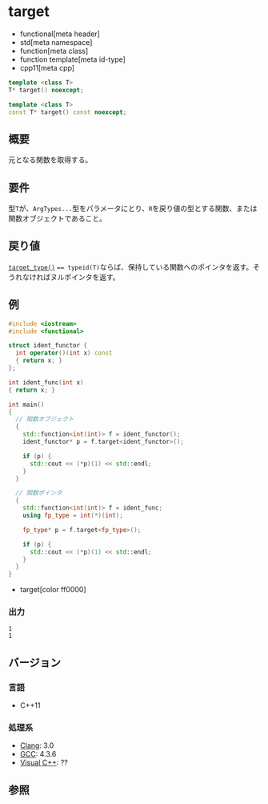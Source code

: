# target
* functional[meta header]
* std[meta namespace]
* function[meta class]
* function template[meta id-type]
* cpp11[meta cpp]

```cpp
template <class T>
T* target() noexcept;

template <class T>
const T* target() const noexcept;
```

## 概要
元となる関数を取得する。


## 要件
型`T`が、`ArgTypes...`型をパラメータにとり、`R`を戻り値の型とする関数、または関数オブジェクトであること。


## 戻り値
[`target_type()`](target_type.md) `== typeid(T)`ならば、保持している関数へのポインタを返す。そうれなければヌルポインタを返す。


## 例
```cpp example
#include <iostream>
#include <functional>

struct ident_functor {
  int operator()(int x) const
  { return x; }
};

int ident_func(int x)
{ return x; }

int main()
{
  // 関数オブジェクト
  {
    std::function<int(int)> f = ident_functor();
    ident_functor* p = f.target<ident_functor>();

    if (p) {
      std::cout << (*p)(1) << std::endl;
    }
  }

  // 関数ポインタ
  {
    std::function<int(int)> f = ident_func;
    using fp_type = int(*)(int);

    fp_type* p = f.target<fp_type>();

    if (p) {
      std::cout << (*p)(1) << std::endl;
    }
  }
}
```
* target[color ff0000]

### 出力
```
1
1
```


## バージョン
### 言語
- C++11


### 処理系
- [Clang](/implementation.md#clang): 3.0
- [GCC](/implementation.md#gcc): 4.3.6
- [Visual C++](/implementation.md#visual_cpp): ??


## 参照


